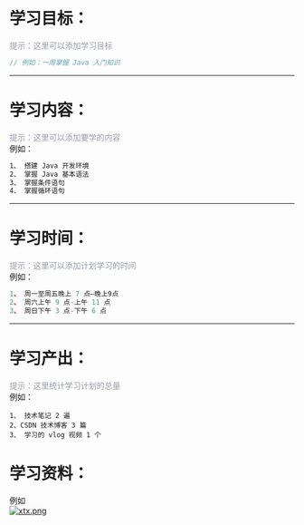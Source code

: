 # 学习目标：

<font color=#999AAA >提示：这里可以添加学习目标</font>  
```javascript
// 例如：一周掌握 Java 入门知识  
```
--- 

# 学习内容：

<font color=#999AAA >提示：这里可以添加要学的内容</font>  
例如：   
```markdown
1、 搭建 Java 开发环境  
2、 掌握 Java 基本语法  
3、 掌握条件语句  
4、 掌握循环语句  
```
--- 

# 学习时间：

<font color=#999AAA >提示：这里可以添加计划学习的时间</font>  
例如：  
```javascript
1、 周一至周五晚上 7 点—晚上9点  
2、 周六上午 9 点-上午 11 点  
3、 周日下午 3 点-下午 6 点  
```
--- 

# 学习产出：

<font color=#999AAA >提示：这里统计学习计划的总量</font>  
例如：  
```shell script
1、 技术笔记 2 遍  
2、CSDN 技术博客 3 篇  
3、 学习的 vlog 视频 1 个  
```

# 学习资料：
例如  
[![xtx.png](http://xyhnnx.gitee.io/vuepress-demo-dist/img/getdoc.png)](http://xyhnnx.gitee.io/vuepress-demo-dist/img/getdoc.png)
